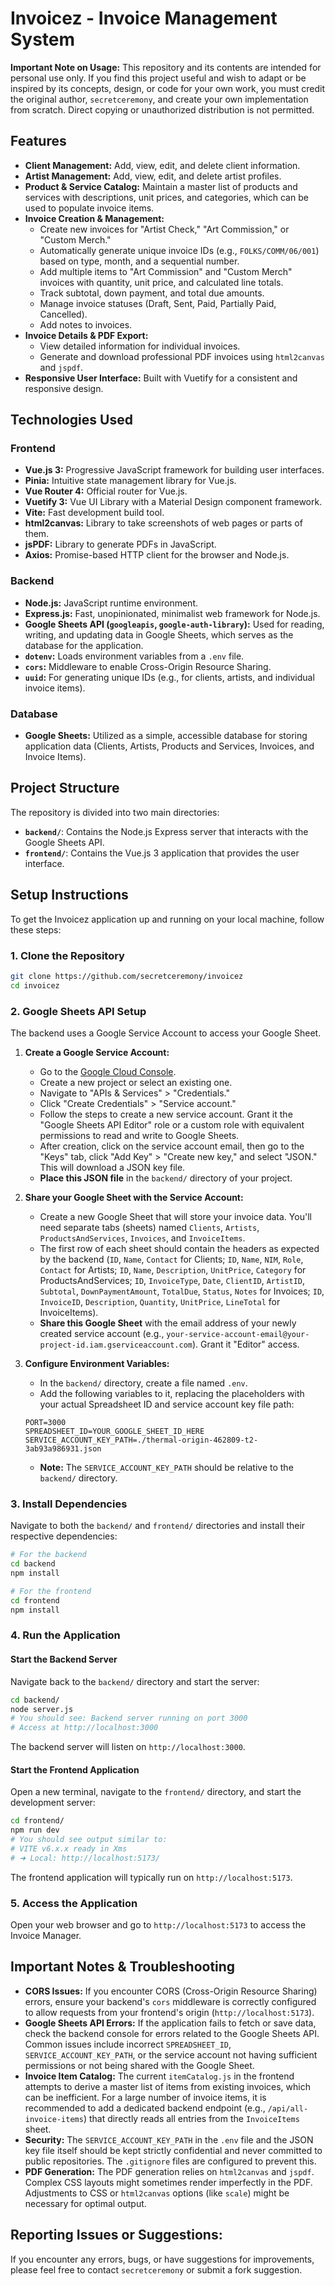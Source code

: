 # Invoicez - Invoice Management System

**Important Note on Usage:** This repository and its contents are intended for personal use only. If you find this project useful and wish to adapt or be inspired by its concepts, design, or code for your own work, you must credit the original author, `secretceremony`, and create your own implementation from scratch. Direct copying or unauthorized distribution is not permitted.

## Features

* **Client Management:** Add, view, edit, and delete client information.
* **Artist Management:** Add, view, edit, and delete artist profiles.
* **Product & Service Catalog:** Maintain a master list of products and services with descriptions, unit prices, and categories, which can be used to populate invoice items.
* **Invoice Creation & Management:**
    * Create new invoices for "Artist Check," "Art Commission," or "Custom Merch."
    * Automatically generate unique invoice IDs (e.g., `FOLKS/COMM/06/001`) based on type, month, and a sequential number.
    * Add multiple items to "Art Commission" and "Custom Merch" invoices with quantity, unit price, and calculated line totals.
    * Track subtotal, down payment, and total due amounts.
    * Manage invoice statuses (Draft, Sent, Paid, Partially Paid, Cancelled).
    * Add notes to invoices.
* **Invoice Details & PDF Export:**
    * View detailed information for individual invoices.
    * Generate and download professional PDF invoices using `html2canvas` and `jspdf`.
* **Responsive User Interface:** Built with Vuetify for a consistent and responsive design.

## Technologies Used

### Frontend

* **Vue.js 3:** Progressive JavaScript framework for building user interfaces.
* **Pinia:** Intuitive state management library for Vue.js.
* **Vue Router 4:** Official router for Vue.js.
* **Vuetify 3:** Vue UI Library with a Material Design component framework.
* **Vite:** Fast development build tool.
* **html2canvas:** Library to take screenshots of web pages or parts of them.
* **jsPDF:** Library to generate PDFs in JavaScript.
* **Axios:** Promise-based HTTP client for the browser and Node.js.

### Backend

* **Node.js:** JavaScript runtime environment.
* **Express.js:** Fast, unopinionated, minimalist web framework for Node.js.
* **Google Sheets API (`googleapis`, `google-auth-library`):** Used for reading, writing, and updating data in Google Sheets, which serves as the database for the application.
* **`dotenv`:** Loads environment variables from a `.env` file.
* **`cors`:** Middleware to enable Cross-Origin Resource Sharing.
* **`uuid`:** For generating unique IDs (e.g., for clients, artists, and individual invoice items).

### Database

* **Google Sheets:** Utilized as a simple, accessible database for storing application data (Clients, Artists, Products and Services, Invoices, and Invoice Items).

## Project Structure

The repository is divided into two main directories:

* **`backend/`**: Contains the Node.js Express server that interacts with the Google Sheets API.
* **`frontend/`**: Contains the Vue.js 3 application that provides the user interface.

## Setup Instructions

To get the Invoicez application up and running on your local machine, follow these steps:

### 1. Clone the Repository

```bash
git clone https://github.com/secretceremony/invoicez
cd invoicez
```

### 2. Google Sheets API Setup

The backend uses a Google Service Account to access your Google Sheet.

1.  **Create a Google Service Account:**
    * Go to the [Google Cloud Console](https://console.cloud.google.com/).
    * Create a new project or select an existing one.
    * Navigate to "APIs & Services" > "Credentials."
    * Click "Create Credentials" > "Service account."
    * Follow the steps to create a new service account. Grant it the "Google Sheets API Editor" role or a custom role with equivalent permissions to read and write to Google Sheets.
    * After creation, click on the service account email, then go to the "Keys" tab, click "Add Key" > "Create new key," and select "JSON." This will download a JSON key file.
    * **Place this JSON file** in the `backend/` directory of your project.

2.  **Share your Google Sheet with the Service Account:**
    * Create a new Google Sheet that will store your invoice data. You'll need separate tabs (sheets) named `Clients`, `Artists`, `ProductsAndServices`, `Invoices`, and `InvoiceItems`.
    * The first row of each sheet should contain the headers as expected by the backend (`ID`, `Name`, `Contact` for Clients; `ID`, `Name`, `NIM`, `Role`, `Contact` for Artists; `ID`, `Name`, `Description`, `UnitPrice`, `Category` for ProductsAndServices; `ID`, `InvoiceType`, `Date`, `ClientID`, `ArtistID`, `Subtotal`, `DownPaymentAmount`, `TotalDue`, `Status`, `Notes` for Invoices; `ID`, `InvoiceID`, `Description`, `Quantity`, `UnitPrice`, `LineTotal` for InvoiceItems).
    * **Share this Google Sheet** with the email address of your newly created service account (e.g., `your-service-account-email@your-project-id.iam.gserviceaccount.com`). Grant it "Editor" access.

3.  **Configure Environment Variables:**
    * In the `backend/` directory, create a file named `.env`.
    * Add the following variables to it, replacing the placeholders with your actual Spreadsheet ID and service account key file path:

    ```env
    PORT=3000
    SPREADSHEET_ID=YOUR_GOOGLE_SHEET_ID_HERE
    SERVICE_ACCOUNT_KEY_PATH=./thermal-origin-462809-t2-3ab93a986931.json
    ```
    * **Note:** The `SERVICE_ACCOUNT_KEY_PATH` should be relative to the `backend/` directory.

### 3. Install Dependencies

Navigate to both the `backend/` and `frontend/` directories and install their respective dependencies:

```bash
# For the backend
cd backend
npm install

# For the frontend
cd frontend
npm install
```

### 4. Run the Application

#### Start the Backend Server

Navigate back to the `backend/` directory and start the server:

```bash
cd backend/
node server.js
# You should see: Backend server running on port 3000
# Access at http://localhost:3000
```

The backend server will listen on `http://localhost:3000`.

#### Start the Frontend Application

Open a new terminal, navigate to the `frontend/` directory, and start the development server:

```bash
cd frontend/
npm run dev
# You should see output similar to:
# VITE v6.x.x ready in Xms
# ➜ Local: http://localhost:5173/
```

The frontend application will typically run on `http://localhost:5173`.

### 5. Access the Application

Open your web browser and go to `http://localhost:5173` to access the Invoice Manager.

## Important Notes & Troubleshooting

* **CORS Issues:** If you encounter CORS (Cross-Origin Resource Sharing) errors, ensure your backend's `cors` middleware is correctly configured to allow requests from your frontend's origin (`http://localhost:5173`).
* **Google Sheets API Errors:** If the application fails to fetch or save data, check the backend console for errors related to the Google Sheets API. Common issues include incorrect `SPREADSHEET_ID`, `SERVICE_ACCOUNT_KEY_PATH`, or the service account not having sufficient permissions or not being shared with the Google Sheet.
* **Invoice Item Catalog:** The current `itemCatalog.js` in the frontend attempts to derive a master list of items from existing invoices, which can be inefficient. For a large number of invoice items, it is recommended to add a dedicated backend endpoint (e.g., `/api/all-invoice-items`) that directly reads all entries from the `InvoiceItems` sheet.
* **Security:** The `SERVICE_ACCOUNT_KEY_PATH` in the `.env` file and the JSON key file itself should be kept strictly confidential and never committed to public repositories. The `.gitignore` files are configured to prevent this.
* **PDF Generation:** The PDF generation relies on `html2canvas` and `jspdf`. Complex CSS layouts might sometimes render imperfectly in the PDF. Adjustments to CSS or `html2canvas` options (like `scale`) might be necessary for optimal output.

## Reporting Issues or Suggestions:

If you encounter any errors, bugs, or have suggestions for improvements, please feel free to contact `secretceremony` or submit a fork suggestion.
